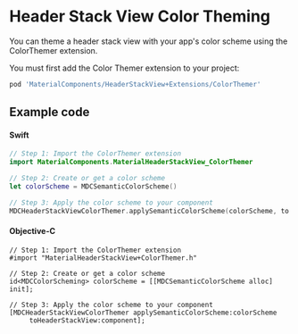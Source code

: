 <!--docs:
title: "Color Theming"
layout: detail
section: components
excerpt: "How to theme Header Stack View using the Material Design color system."
iconId: header
path: /catalog/flexible-headers/header-stack-views/color-theming/
-->

# Header Stack View Color Theming

You can theme a header stack view with your app's color scheme using the ColorThemer extension.

You must first add the Color Themer extension to your project:

``` bash
pod 'MaterialComponents/HeaderStackView+Extensions/ColorThemer'
```

## Example code

<!--<div class="material-code-render" markdown="1">-->
#### Swift
``` swift
// Step 1: Import the ColorThemer extension
import MaterialComponents.MaterialHeaderStackView_ColorThemer

// Step 2: Create or get a color scheme
let colorScheme = MDCSemanticColorScheme()

// Step 3: Apply the color scheme to your component
MDCHeaderStackViewColorThemer.applySemanticColorScheme(colorScheme, to: component)
```

#### Objective-C

``` objc
// Step 1: Import the ColorThemer extension
#import "MaterialHeaderStackView+ColorThemer.h"

// Step 2: Create or get a color scheme
id<MDCColorScheming> colorScheme = [[MDCSemanticColorScheme alloc] init];

// Step 3: Apply the color scheme to your component
[MDCHeaderStackViewColorThemer applySemanticColorScheme:colorScheme
     toHeaderStackView:component];
```
<!--</div>-->
